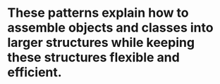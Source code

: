 # These patterns explain how to assemble objects and classes into larger structures while keeping these structures flexible and efficient.
